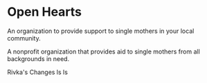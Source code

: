 # Open Hearts

An organization to provide support to single mothers in your local community.

A nonprofit organization that provides aid to single mothers from all backgrounds in need.

Rivka's Changes
ls
ls